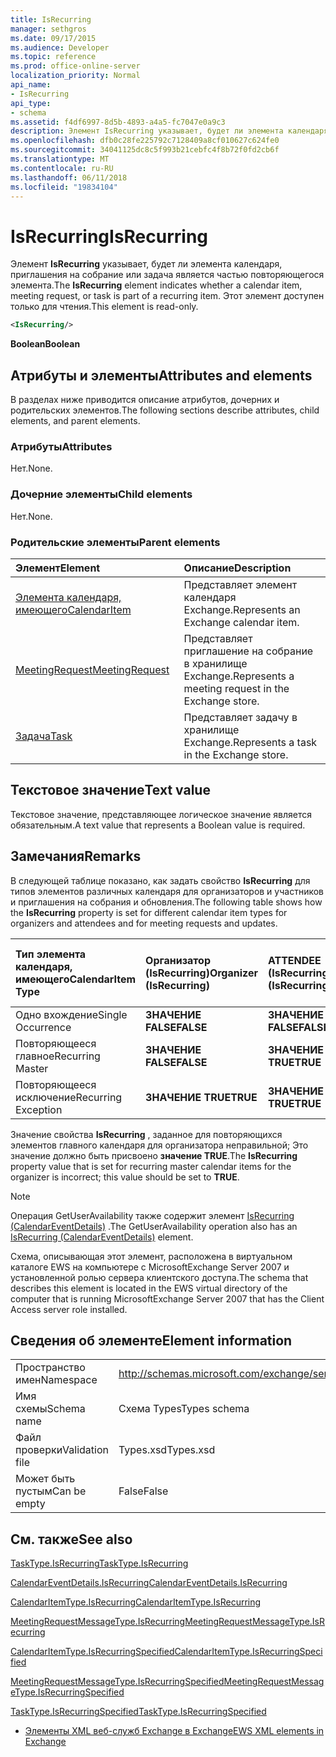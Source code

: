 ```yaml
---
title: IsRecurring
manager: sethgros
ms.date: 09/17/2015
ms.audience: Developer
ms.topic: reference
ms.prod: office-online-server
localization_priority: Normal
api_name:
- IsRecurring
api_type:
- schema
ms.assetid: f4df6997-8d5b-4893-a4a5-fc7047e0a9c3
description: Элемент IsRecurring указывает, будет ли элемента календаря, приглашения на собрание или задача является частью повторяющегося элемента. Этот элемент доступен только для чтения.
ms.openlocfilehash: dfb0c28fe225792c7128409a8cf010627c624fe0
ms.sourcegitcommit: 34041125dc8c5f993b21cebfc4f8b72f0fd2cb6f
ms.translationtype: MT
ms.contentlocale: ru-RU
ms.lasthandoff: 06/11/2018
ms.locfileid: "19834104"
---
```

# <a name="isrecurring"></a><span data-ttu-id="82fa0-104">IsRecurring</span><span class="sxs-lookup"><span data-stu-id="82fa0-104">IsRecurring</span></span>

<span data-ttu-id="82fa0-105">Элемент **IsRecurring** указывает, будет ли элемента календаря, приглашения на собрание или задача является частью повторяющегося элемента.</span><span class="sxs-lookup"><span data-stu-id="82fa0-105">The **IsRecurring** element indicates whether a calendar item, meeting request, or task is part of a recurring item.</span></span> <span data-ttu-id="82fa0-106">Этот элемент доступен только для чтения.</span><span class="sxs-lookup"><span data-stu-id="82fa0-106">This element is read-only.</span></span> 
  
```xml
<IsRecurring/>
```

 <span data-ttu-id="82fa0-107">**Boolean**</span><span class="sxs-lookup"><span data-stu-id="82fa0-107">**Boolean**</span></span>
## <a name="attributes-and-elements"></a><span data-ttu-id="82fa0-108">Атрибуты и элементы</span><span class="sxs-lookup"><span data-stu-id="82fa0-108">Attributes and elements</span></span>

<span data-ttu-id="82fa0-109">В разделах ниже приводится описание атрибутов, дочерних и родительских элементов.</span><span class="sxs-lookup"><span data-stu-id="82fa0-109">The following sections describe attributes, child elements, and parent elements.</span></span>
  
### <a name="attributes"></a><span data-ttu-id="82fa0-110">Атрибуты</span><span class="sxs-lookup"><span data-stu-id="82fa0-110">Attributes</span></span>

<span data-ttu-id="82fa0-111">Нет.</span><span class="sxs-lookup"><span data-stu-id="82fa0-111">None.</span></span>
  
### <a name="child-elements"></a><span data-ttu-id="82fa0-112">Дочерние элементы</span><span class="sxs-lookup"><span data-stu-id="82fa0-112">Child elements</span></span>

<span data-ttu-id="82fa0-113">Нет.</span><span class="sxs-lookup"><span data-stu-id="82fa0-113">None.</span></span>
  
### <a name="parent-elements"></a><span data-ttu-id="82fa0-114">Родительские элементы</span><span class="sxs-lookup"><span data-stu-id="82fa0-114">Parent elements</span></span>

|<span data-ttu-id="82fa0-115">**Элемент**</span><span class="sxs-lookup"><span data-stu-id="82fa0-115">**Element**</span></span>|<span data-ttu-id="82fa0-116">**Описание**</span><span class="sxs-lookup"><span data-stu-id="82fa0-116">**Description**</span></span>|
|:-----|:-----|
|[<span data-ttu-id="82fa0-117">Элемента календаря, имеющего</span><span class="sxs-lookup"><span data-stu-id="82fa0-117">CalendarItem</span></span>](calendaritem.md) <br/> |<span data-ttu-id="82fa0-118">Представляет элемент календаря Exchange.</span><span class="sxs-lookup"><span data-stu-id="82fa0-118">Represents an Exchange calendar item.</span></span>  <br/> |
|[<span data-ttu-id="82fa0-119">MeetingRequest</span><span class="sxs-lookup"><span data-stu-id="82fa0-119">MeetingRequest</span></span>](meetingrequest.md) <br/> |<span data-ttu-id="82fa0-120">Представляет приглашение на собрание в хранилище Exchange.</span><span class="sxs-lookup"><span data-stu-id="82fa0-120">Represents a meeting request in the Exchange store.</span></span>  <br/> |
|[<span data-ttu-id="82fa0-121">Задача</span><span class="sxs-lookup"><span data-stu-id="82fa0-121">Task</span></span>](task.md) <br/> |<span data-ttu-id="82fa0-122">Представляет задачу в хранилище Exchange.</span><span class="sxs-lookup"><span data-stu-id="82fa0-122">Represents a task in the Exchange store.</span></span>  <br/> |
   
## <a name="text-value"></a><span data-ttu-id="82fa0-123">Текстовое значение</span><span class="sxs-lookup"><span data-stu-id="82fa0-123">Text value</span></span>

<span data-ttu-id="82fa0-124">Текстовое значение, представляющее логическое значение является обязательным.</span><span class="sxs-lookup"><span data-stu-id="82fa0-124">A text value that represents a Boolean value is required.</span></span>
  
## <a name="remarks"></a><span data-ttu-id="82fa0-125">Замечания</span><span class="sxs-lookup"><span data-stu-id="82fa0-125">Remarks</span></span>

<span data-ttu-id="82fa0-126">В следующей таблице показано, как задать свойство **IsRecurring** для типов элементов различных календаря для организаторов и участников и приглашения на собрания и обновления.</span><span class="sxs-lookup"><span data-stu-id="82fa0-126">The following table shows how the **IsRecurring** property is set for different calendar item types for organizers and attendees and for meeting requests and updates.</span></span> 
  
|<span data-ttu-id="82fa0-127">**Тип элемента календаря, имеющего**</span><span class="sxs-lookup"><span data-stu-id="82fa0-127">**CalendarItem Type**</span></span>|<span data-ttu-id="82fa0-128">**Организатор <br/> (IsRecurring)**</span><span class="sxs-lookup"><span data-stu-id="82fa0-128">**Organizer  <br/> (IsRecurring)**</span></span>|<span data-ttu-id="82fa0-129">**ATTENDEE <br/> (IsRecurring)**</span><span class="sxs-lookup"><span data-stu-id="82fa0-129">**Attendee  <br/> (IsRecurring)**</span></span>|<span data-ttu-id="82fa0-130">**Собрания запроса или изменение <br/> (IsRecurring)**</span><span class="sxs-lookup"><span data-stu-id="82fa0-130">**Meeting request/update  <br/> (IsRecurring)**</span></span>|
|:-----|:-----|:-----|:-----|
|<span data-ttu-id="82fa0-131">Одно вхождение</span><span class="sxs-lookup"><span data-stu-id="82fa0-131">Single Occurrence</span></span>  <br/> |<span data-ttu-id="82fa0-132">**ЗНАЧЕНИЕ FALSE**</span><span class="sxs-lookup"><span data-stu-id="82fa0-132">**FALSE**</span></span> <br/> |<span data-ttu-id="82fa0-133">**ЗНАЧЕНИЕ FALSE**</span><span class="sxs-lookup"><span data-stu-id="82fa0-133">**FALSE**</span></span> <br/> |<span data-ttu-id="82fa0-134">**ЗНАЧЕНИЕ FALSE**</span><span class="sxs-lookup"><span data-stu-id="82fa0-134">**FALSE**</span></span> <br/> |
|<span data-ttu-id="82fa0-135">Повторяющееся главное</span><span class="sxs-lookup"><span data-stu-id="82fa0-135">Recurring Master</span></span>  <br/> |<span data-ttu-id="82fa0-136">**ЗНАЧЕНИЕ FALSE**</span><span class="sxs-lookup"><span data-stu-id="82fa0-136">**FALSE**</span></span> <br/> |<span data-ttu-id="82fa0-137">**ЗНАЧЕНИЕ TRUE**</span><span class="sxs-lookup"><span data-stu-id="82fa0-137">**TRUE**</span></span> <br/> |<span data-ttu-id="82fa0-138">**ЗНАЧЕНИЕ TRUE**</span><span class="sxs-lookup"><span data-stu-id="82fa0-138">**TRUE**</span></span> <br/> |
|<span data-ttu-id="82fa0-139">Повторяющееся исключение</span><span class="sxs-lookup"><span data-stu-id="82fa0-139">Recurring Exception</span></span>  <br/> |<span data-ttu-id="82fa0-140">**ЗНАЧЕНИЕ TRUE**</span><span class="sxs-lookup"><span data-stu-id="82fa0-140">**TRUE**</span></span> <br/> |<span data-ttu-id="82fa0-141">**ЗНАЧЕНИЕ TRUE**</span><span class="sxs-lookup"><span data-stu-id="82fa0-141">**TRUE**</span></span> <br/> |<span data-ttu-id="82fa0-142">**ЗНАЧЕНИЕ TRUE**</span><span class="sxs-lookup"><span data-stu-id="82fa0-142">**TRUE**</span></span> <br/> |
   
<span data-ttu-id="82fa0-143">Значение свойства **IsRecurring** , заданное для повторяющихся элементов главного календаря для организатора неправильной; Это значение должно быть присвоено **значение TRUE**.</span><span class="sxs-lookup"><span data-stu-id="82fa0-143">The **IsRecurring** property value that is set for recurring master calendar items for the organizer is incorrect; this value should be set to **TRUE**.</span></span> 
  
> [!NOTE]
> <span data-ttu-id="82fa0-144">Операция GetUserAvailability также содержит элемент [IsRecurring (CalendarEventDetails)](isrecurring-calendareventdetails.md) .</span><span class="sxs-lookup"><span data-stu-id="82fa0-144">The GetUserAvailability operation also has an [IsRecurring (CalendarEventDetails)](isrecurring-calendareventdetails.md) element.</span></span> 
  
<span data-ttu-id="82fa0-145">Схема, описывающая этот элемент, расположена в виртуальном каталоге EWS на компьютере с MicrosoftExchange Server 2007 и установленной ролью сервера клиентского доступа.</span><span class="sxs-lookup"><span data-stu-id="82fa0-145">The schema that describes this element is located in the EWS virtual directory of the computer that is running MicrosoftExchange Server 2007 that has the Client Access server role installed.</span></span>
  
## <a name="element-information"></a><span data-ttu-id="82fa0-146">Сведения об элементе</span><span class="sxs-lookup"><span data-stu-id="82fa0-146">Element information</span></span>

|||
|:-----|:-----|
|<span data-ttu-id="82fa0-147">Пространство имен</span><span class="sxs-lookup"><span data-stu-id="82fa0-147">Namespace</span></span>  <br/> |http://schemas.microsoft.com/exchange/services/2006/types  <br/> |
|<span data-ttu-id="82fa0-148">Имя схемы</span><span class="sxs-lookup"><span data-stu-id="82fa0-148">Schema name</span></span>  <br/> |<span data-ttu-id="82fa0-149">Схема Types</span><span class="sxs-lookup"><span data-stu-id="82fa0-149">Types schema</span></span>  <br/> |
|<span data-ttu-id="82fa0-150">Файл проверки</span><span class="sxs-lookup"><span data-stu-id="82fa0-150">Validation file</span></span>  <br/> |<span data-ttu-id="82fa0-151">Types.xsd</span><span class="sxs-lookup"><span data-stu-id="82fa0-151">Types.xsd</span></span>  <br/> |
|<span data-ttu-id="82fa0-152">Может быть пустым</span><span class="sxs-lookup"><span data-stu-id="82fa0-152">Can be empty</span></span>  <br/> |<span data-ttu-id="82fa0-153">False</span><span class="sxs-lookup"><span data-stu-id="82fa0-153">False</span></span>  <br/> |
   
## <a name="see-also"></a><span data-ttu-id="82fa0-154">См. также</span><span class="sxs-lookup"><span data-stu-id="82fa0-154">See also</span></span>



[<span data-ttu-id="82fa0-155">TaskType.IsRecurring</span><span class="sxs-lookup"><span data-stu-id="82fa0-155">TaskType.IsRecurring</span></span>](https://msdn.microsoft.com/library/ExchangeWebServices.TaskType.IsRecurring.aspx)
  
[<span data-ttu-id="82fa0-156">CalendarEventDetails.IsRecurring</span><span class="sxs-lookup"><span data-stu-id="82fa0-156">CalendarEventDetails.IsRecurring</span></span>](https://msdn.microsoft.com/library/ExchangeWebServices.CalendarEventDetails.IsRecurring.aspx)
  
[<span data-ttu-id="82fa0-157">CalendarItemType.IsRecurring</span><span class="sxs-lookup"><span data-stu-id="82fa0-157">CalendarItemType.IsRecurring</span></span>](https://msdn.microsoft.com/library/ExchangeWebServices.CalendarItemType.IsRecurring.aspx)
  
[<span data-ttu-id="82fa0-158">MeetingRequestMessageType.IsRecurring</span><span class="sxs-lookup"><span data-stu-id="82fa0-158">MeetingRequestMessageType.IsRecurring</span></span>](https://msdn.microsoft.com/library/ExchangeWebServices.MeetingRequestMessageType.IsRecurring.aspx)
  
[<span data-ttu-id="82fa0-159">CalendarItemType.IsRecurringSpecified</span><span class="sxs-lookup"><span data-stu-id="82fa0-159">CalendarItemType.IsRecurringSpecified</span></span>](https://msdn.microsoft.com/library/ExchangeWebServices.CalendarItemType.IsRecurringSpecified.aspx)
  
[<span data-ttu-id="82fa0-160">MeetingRequestMessageType.IsRecurringSpecified</span><span class="sxs-lookup"><span data-stu-id="82fa0-160">MeetingRequestMessageType.IsRecurringSpecified</span></span>](https://msdn.microsoft.com/library/ExchangeWebServices.MeetingRequestMessageType.IsRecurringSpecified.aspx)
  
[<span data-ttu-id="82fa0-161">TaskType.IsRecurringSpecified</span><span class="sxs-lookup"><span data-stu-id="82fa0-161">TaskType.IsRecurringSpecified</span></span>](https://msdn.microsoft.com/library/ExchangeWebServices.TaskType.IsRecurringSpecified.aspx)


- [<span data-ttu-id="82fa0-162">Элементы XML веб-служб Exchange в Exchange</span><span class="sxs-lookup"><span data-stu-id="82fa0-162">EWS XML elements in Exchange</span></span>](ews-xml-elements-in-exchange.md)

